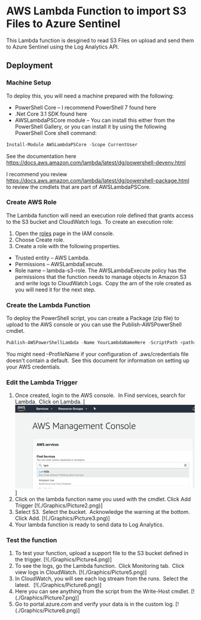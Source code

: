 # AWS Lambda Function to import S3 Files to Azure Sentinel
This Lambda function is desgined to read S3 Files on upload and send them to Azure Sentinel using the Log Analytics API.

## Deployment
### Machine Setup
To deploy this, you will need a machine prepared with the following:
 - PowerShell Core – I recommend PowerShell 7 found here 
 - .Net Core 3.1 SDK found here 
 - AWSLambdaPSCore module – You can install this either from the PowerShell Gallery, or you can install it by using the following PowerShell Core shell command:  
```powershell
Install-Module AWSLambdaPSCore -Scope CurrentUser
```
See the documentation here https://docs.aws.amazon.com/lambda/latest/dg/powershell-devenv.html 

I recommend you review https://docs.aws.amazon.com/lambda/latest/dg/powershell-package.html to review the cmdlets that are part of AWSLambdaPSCore.

### Create AWS Role
The Lambda function will need an execution role defined that grants access to the S3 bucket and CloudWatch logs.  To create an execution role: 
1. Open the [roles](https://console.aws.amazon.com/iam/home#/roles) page in the IAM console. 
2. Choose Create role. 
3. Create a role with the following properties. 
 - Trusted entity – AWS Lambda. 
 - Permissions – AWSLambdaExecute. 
 - Role name – lambda-s3-role. 
The AWSLambdaExecute policy has the permissions that the function needs to manage objects in Amazon S3 and write logs to CloudWatch Logs.  Copy the arn of the role created as you will need it for the next step. 

### Create the Lambda Function
To deploy the PowerShell script, you can create a Package (zip file) to upload to the AWS console or you can use the Publish-AWSPowerShell cmdlet.
```powershell
Publish-AWSPowerShellLambda -Name YourLambdaNameHere -ScriptPath <path>/S3Event.ps1 -Region <region> -IAMRoleArn <arn of role created earlier> -ProfileName <profile>
```
You might need –ProfileName if your configuration of .aws/credentials file doesn't contain a default.  See this document for information on setting up your AWS credentials. 

### Edit the Lambda Trigger
1. Once created, login to the AWS console.   In Find services, search for Lambda.  Click on Lambda.
[![ ](./Graphics/Picture1.png)]
2. Click on the lambda function name you used with the cmdlet. Click Add Trigger 
[!(./Graphics/Picture2.png)]
3. Select S3.  Select the bucket.  Acknowledge the warning at the bottom.  Click Add. 
[!(./Graphics/Picture3.png)]
4. Your lambda function is ready to send data to Log Analytics.   

### Test the function
1. To test your function, upload a support file to the S3 bucket defined in the trigger. 
[!(./Graphics/Picture4.png)]
2. To see the logs, go the Lambda function.  Click Monitoring tab.  Click view logs in CloudWatch. 
[!(./Graphics/Picture5.png)]
3. In CloudWatch, you will see each log stream from the runs.  Select the latest.   
[!(./Graphics/Picture6.png)]
4. Here you can see anything from the script from the Write-Host cmdlet. 
[!(./Graphics/Picture7.png)]
5. Go to portal.azure.com and verify your data is in the custom log. 
[!(./Graphics/Picture8.png)]

  
